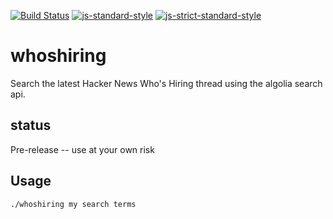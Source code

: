 [![Build Status](https://travis-ci.org/ziel/whoshiring.svg?branch=master)](https://travis-ci.org/ziel/whoshiring)
[![js-standard-style](https://img.shields.io/badge/code%20style-standard-brightgreen.svg)](http://standardjs.com/)
[![js-strict-standard-style](https://img.shields.io/badge/code%20style-strict%20standard-117D6B.svg)](https://github.com/denis-sokolov/strict-standard)

whoshiring
==========

Search the latest Hacker News Who's Hiring thread using the algolia search api.

status
------

Pre-release -- use at your own risk

Usage
-----
```
./whoshiring my search terms
```



